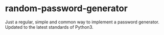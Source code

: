 # random-password-generator

Just a regular, simple and common way to implement a password generator.
Updated to the latest standards of Python3.
